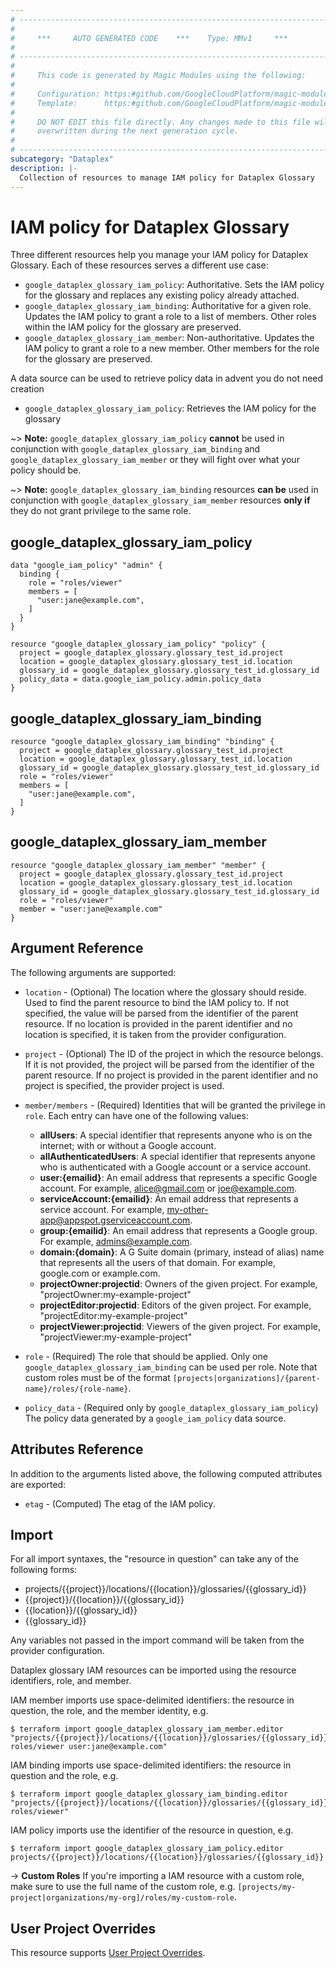 ```yaml
---
# ----------------------------------------------------------------------------
#
#     ***     AUTO GENERATED CODE    ***    Type: MMv1     ***
#
# ----------------------------------------------------------------------------
#
#     This code is generated by Magic Modules using the following:
#
#     Configuration: https:#github.com/GoogleCloudPlatform/magic-modules/tree/main/mmv1/products/dataplex/Glossary.yaml
#     Template:      https:#github.com/GoogleCloudPlatform/magic-modules/tree/main/mmv1/templates/terraform/resource_iam.html.markdown.tmpl
#
#     DO NOT EDIT this file directly. Any changes made to this file will be
#     overwritten during the next generation cycle.
#
# ----------------------------------------------------------------------------
subcategory: "Dataplex"
description: |-
  Collection of resources to manage IAM policy for Dataplex Glossary
---
```


# IAM policy for Dataplex Glossary
Three different resources help you manage your IAM policy for Dataplex Glossary. Each of these resources serves a different use case:

* `google_dataplex_glossary_iam_policy`: Authoritative. Sets the IAM policy for the glossary and replaces any existing policy already attached.
* `google_dataplex_glossary_iam_binding`: Authoritative for a given role. Updates the IAM policy to grant a role to a list of members. Other roles within the IAM policy for the glossary are preserved.
* `google_dataplex_glossary_iam_member`: Non-authoritative. Updates the IAM policy to grant a role to a new member. Other members for the role for the glossary are preserved.

A data source can be used to retrieve policy data in advent you do not need creation

* `google_dataplex_glossary_iam_policy`: Retrieves the IAM policy for the glossary

~> **Note:** `google_dataplex_glossary_iam_policy` **cannot** be used in conjunction with `google_dataplex_glossary_iam_binding` and `google_dataplex_glossary_iam_member` or they will fight over what your policy should be.

~> **Note:** `google_dataplex_glossary_iam_binding` resources **can be** used in conjunction with `google_dataplex_glossary_iam_member` resources **only if** they do not grant privilege to the same role.



## google_dataplex_glossary_iam_policy

```hcl
data "google_iam_policy" "admin" {
  binding {
    role = "roles/viewer"
    members = [
      "user:jane@example.com",
    ]
  }
}

resource "google_dataplex_glossary_iam_policy" "policy" {
  project = google_dataplex_glossary.glossary_test_id.project
  location = google_dataplex_glossary.glossary_test_id.location
  glossary_id = google_dataplex_glossary.glossary_test_id.glossary_id
  policy_data = data.google_iam_policy.admin.policy_data
}
```

## google_dataplex_glossary_iam_binding

```hcl
resource "google_dataplex_glossary_iam_binding" "binding" {
  project = google_dataplex_glossary.glossary_test_id.project
  location = google_dataplex_glossary.glossary_test_id.location
  glossary_id = google_dataplex_glossary.glossary_test_id.glossary_id
  role = "roles/viewer"
  members = [
    "user:jane@example.com",
  ]
}
```

## google_dataplex_glossary_iam_member

```hcl
resource "google_dataplex_glossary_iam_member" "member" {
  project = google_dataplex_glossary.glossary_test_id.project
  location = google_dataplex_glossary.glossary_test_id.location
  glossary_id = google_dataplex_glossary.glossary_test_id.glossary_id
  role = "roles/viewer"
  member = "user:jane@example.com"
}
```


## Argument Reference

The following arguments are supported:

* `location` - (Optional) The location where the glossary should reside.
 Used to find the parent resource to bind the IAM policy to. If not specified,
  the value will be parsed from the identifier of the parent resource. If no location is provided in the parent identifier and no
  location is specified, it is taken from the provider configuration.

* `project` - (Optional) The ID of the project in which the resource belongs.
    If it is not provided, the project will be parsed from the identifier of the parent resource. If no project is provided in the parent identifier and no project is specified, the provider project is used.

* `member/members` - (Required) Identities that will be granted the privilege in `role`.
  Each entry can have one of the following values:
  * **allUsers**: A special identifier that represents anyone who is on the internet; with or without a Google account.
  * **allAuthenticatedUsers**: A special identifier that represents anyone who is authenticated with a Google account or a service account.
  * **user:{emailid}**: An email address that represents a specific Google account. For example, alice@gmail.com or joe@example.com.
  * **serviceAccount:{emailid}**: An email address that represents a service account. For example, my-other-app@appspot.gserviceaccount.com.
  * **group:{emailid}**: An email address that represents a Google group. For example, admins@example.com.
  * **domain:{domain}**: A G Suite domain (primary, instead of alias) name that represents all the users of that domain. For example, google.com or example.com.
  * **projectOwner:projectid**: Owners of the given project. For example, "projectOwner:my-example-project"
  * **projectEditor:projectid**: Editors of the given project. For example, "projectEditor:my-example-project"
  * **projectViewer:projectid**: Viewers of the given project. For example, "projectViewer:my-example-project"

* `role` - (Required) The role that should be applied. Only one
    `google_dataplex_glossary_iam_binding` can be used per role. Note that custom roles must be of the format
    `[projects|organizations]/{parent-name}/roles/{role-name}`.

* `policy_data` - (Required only by `google_dataplex_glossary_iam_policy`) The policy data generated by
  a `google_iam_policy` data source.

## Attributes Reference

In addition to the arguments listed above, the following computed attributes are
exported:

* `etag` - (Computed) The etag of the IAM policy.

## Import

For all import syntaxes, the "resource in question" can take any of the following forms:

* projects/{{project}}/locations/{{location}}/glossaries/{{glossary_id}}
* {{project}}/{{location}}/{{glossary_id}}
* {{location}}/{{glossary_id}}
* {{glossary_id}}

Any variables not passed in the import command will be taken from the provider configuration.

Dataplex glossary IAM resources can be imported using the resource identifiers, role, and member.

IAM member imports use space-delimited identifiers: the resource in question, the role, and the member identity, e.g.
```
$ terraform import google_dataplex_glossary_iam_member.editor "projects/{{project}}/locations/{{location}}/glossaries/{{glossary_id}} roles/viewer user:jane@example.com"
```

IAM binding imports use space-delimited identifiers: the resource in question and the role, e.g.
```
$ terraform import google_dataplex_glossary_iam_binding.editor "projects/{{project}}/locations/{{location}}/glossaries/{{glossary_id}} roles/viewer"
```

IAM policy imports use the identifier of the resource in question, e.g.
```
$ terraform import google_dataplex_glossary_iam_policy.editor projects/{{project}}/locations/{{location}}/glossaries/{{glossary_id}}
```

-> **Custom Roles** If you're importing a IAM resource with a custom role, make sure to use the
 full name of the custom role, e.g. `[projects/my-project|organizations/my-org]/roles/my-custom-role`.

## User Project Overrides

This resource supports [User Project Overrides](https://registry.terraform.io/providers/hashicorp/google/latest/docs/guides/provider_reference#user_project_override).
